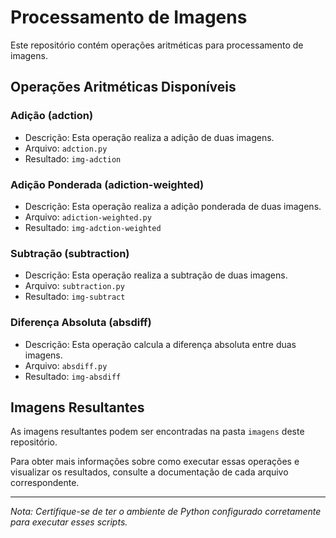 # Processamento de Imagens

Este repositório contém operações aritméticas para processamento de imagens.

## Operações Aritméticas Disponíveis

### Adição (adction)
- Descrição: Esta operação realiza a adição de duas imagens.
- Arquivo: `adction.py`
- Resultado: `img-adction`

### Adição Ponderada (adiction-weighted)
- Descrição: Esta operação realiza a adição ponderada de duas imagens.
- Arquivo: `adiction-weighted.py`
- Resultado: `img-adction-weighted`

### Subtração (subtraction)
- Descrição: Esta operação realiza a subtração de duas imagens.
- Arquivo: `subtraction.py`
- Resultado: `img-subtract`

### Diferença Absoluta (absdiff)
- Descrição: Esta operação calcula a diferença absoluta entre duas imagens.
- Arquivo: `absdiff.py`
- Resultado: `img-absdiff`

## Imagens Resultantes

As imagens resultantes podem ser encontradas na pasta `imagens` deste repositório.

Para obter mais informações sobre como executar essas operações e visualizar os resultados, consulte a documentação de cada arquivo correspondente.

---
*Nota: Certifique-se de ter o ambiente de Python configurado corretamente para executar esses scripts.*
 
